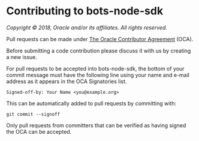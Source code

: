 # Contributing to bots-node-sdk

*Copyright © 2018, Oracle and/or its affiliates. All rights reserved.*

Pull requests can be made under
[The Oracle Contributor Agreement](https://www.oracle.com/technetwork/community/oca-486395.html)
(OCA).

Before submitting a code contribution please discuss it with us by creating a
new issue.

For pull requests to be accepted into bots-node-sdk, the bottom of
your commit message must have the following line using your name and
e-mail address as it appears in the OCA Signatories list.

```text
Signed-off-by: Your Name <you@example.org>
```

This can be automatically added to pull requests by committing with:

```text
git commit --signoff
````

Only pull requests from committers that can be verified as having
signed the OCA can be accepted.